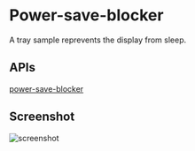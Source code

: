 # Power-save-blocker

A tray sample reprevents the display from sleep.

## APIs

[power-save-blocker](https://github.com/electron/electron/blob/master/docs/api/power-save-blocker.md)

## Screenshot

![screenshot](/power-save-blocker/screenshot/screenshot.png)
